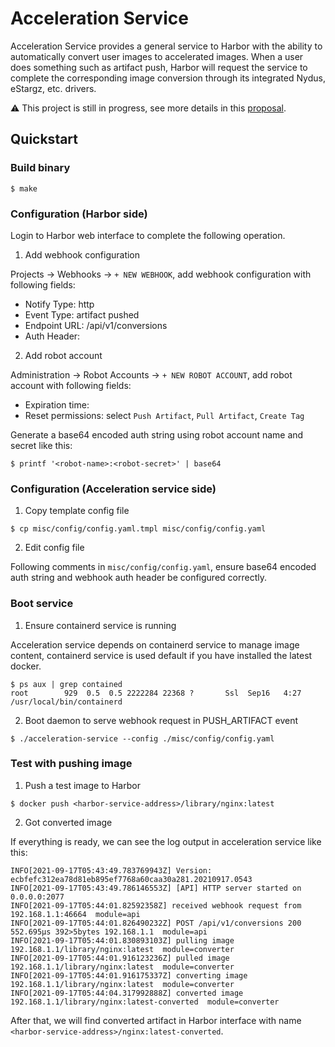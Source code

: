 # Acceleration Service

Acceleration Service provides a general service to Harbor with the ability to automatically convert user images to accelerated images. When a user does something such as artifact push, Harbor will request the service to complete the corresponding image conversion through its integrated Nydus, eStargz, etc. drivers.

⚠️ This project is still in progress, see more details in this [proposal](https://github.com/goharbor/community/pull/167).

## Quickstart

### Build binary

``` shell
$ make
```

### Configuration (Harbor side)

Login to Harbor web interface to complete the following operation.

1. Add webhook configuration

Projects -> Webhooks -> `+ NEW WEBHOOK`, add webhook configuration with following fields:

- Notify Type: http
- Event Type: artifact pushed
- Endpoint URL: <acceleration service address>/api/v1/conversions
- Auth Header: <configured in acceleration service>

2. Add robot account

Administration -> Robot Accounts -> `+ NEW ROBOT ACCOUNT`, add robot account with following fields:

- Expiration time: <by your chose>
- Reset permissions: select `Push Artifact`, `Pull Artifact`, `Create Tag`

Generate a base64 encoded auth string using robot account name and secret like this:

``` shell
$ printf '<robot-name>:<robot-secret>' | base64
```

### Configuration (Acceleration service side)

1. Copy template config file

``` shell
$ cp misc/config/config.yaml.tmpl misc/config/config.yaml
```

2. Edit config file

Following comments in `misc/config/config.yaml`, ensure base64 encoded auth string and webhook auth header be configured correctly.

### Boot service

1. Ensure containerd service is running

Acceleration service depends on containerd service to manage image content, containerd service is used default if you have installed the latest docker.

``` shell
$ ps aux | grep contained
root        929  0.5  0.5 2222284 22368 ?       Ssl  Sep16   4:27 /usr/local/bin/containerd
```

2. Boot daemon to serve webhook request in PUSH_ARTIFACT event

``` shell
$ ./acceleration-service --config ./misc/config/config.yaml
```

### Test with pushing image

1. Push a test image to Harbor

``` shell
$ docker push <harbor-service-address>/library/nginx:latest
```

2. Got converted image

If everything is ready, we can see the log output in acceleration service like this:

``` shell
INFO[2021-09-17T05:43:49.783769943Z] Version: ecbfefc312ea78d81eb895ef7768a60caa30a281.20210917.0543
INFO[2021-09-17T05:43:49.786146553Z] [API] HTTP server started on 0.0.0.0:2077
INFO[2021-09-17T05:44:01.82592358Z] received webhook request from 192.168.1.1:46664  module=api
INFO[2021-09-17T05:44:01.826490232Z] POST /api/v1/conversions 200 552.695µs 392>5bytes 192.168.1.1  module=api
INFO[2021-09-17T05:44:01.830893103Z] pulling image 192.168.1.1/library/nginx:latest  module=converter
INFO[2021-09-17T05:44:01.916123236Z] pulled image 192.168.1.1/library/nginx:latest  module=converter
INFO[2021-09-17T05:44:01.916175337Z] converting image 192.168.1.1/library/nginx:latest  module=converter
INFO[2021-09-17T05:44:04.317992888Z] converted image 192.168.1.1/library/nginx:latest-converted  module=converter
```

After that, we will find converted artifact in Harbor interface with name `<harbor-service-address>/nginx:latest-converted`.
